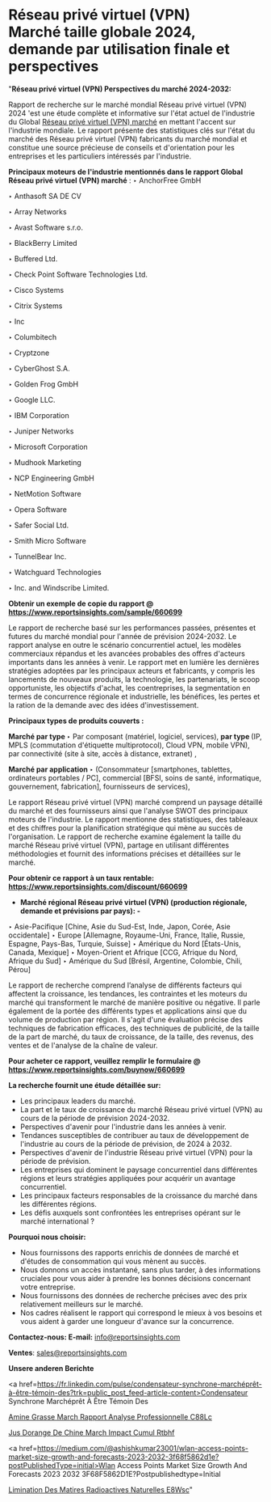 # Réseau privé virtuel (VPN) Marché taille globale 2024, demande par utilisation finale et perspectives

"<strong>Réseau privé virtuel (VPN) Perspectives du marché 2024-2032:</strong>

Rapport de recherche sur le marché mondial Réseau privé virtuel (VPN) 2024 'est une étude complète et informative sur l'état actuel de l'industrie du Global <a href=https://www.reportsinsights.com/sample/660699>Réseau privé virtuel (VPN) marché</a> en mettant l'accent sur l'industrie mondiale. Le rapport présente des statistiques clés sur l'état du marché des Réseau privé virtuel (VPN) fabricants du marché mondial et constitue une source précieuse de conseils et d'orientation pour les entreprises et les particuliers intéressés par l'industrie.

<strong>Principaux moteurs de l'industrie mentionnés dans le rapport Global Réseau privé virtuel (VPN) marché</strong> :
‣ AnchorFree GmbH

‣ Anthasoft SA DE CV

‣ Array Networks

‣ Avast Software s.r.o.

‣ BlackBerry Limited

‣ Buffered Ltd.

‣ Check Point Software Technologies Ltd.

‣ Cisco Systems

‣ Citrix Systems

‣ Inc

‣ Columbitech

‣ Cryptzone

‣ CyberGhost S.A.

‣ Golden Frog GmbH

‣ Google LLC.

‣ IBM Corporation

‣ Juniper Networks

‣ Microsoft Corporation

‣ Mudhook Marketing

‣ NCP Engineering GmbH

‣ NetMotion Software

‣ Opera Software

‣ Safer Social Ltd.

‣ Smith Micro Software

‣ TunnelBear Inc.

‣ Watchguard Technologies

‣ Inc. and Windscribe Limited.

<strong>Obtenir un exemple de copie du rapport @ <a href=https://www.reportsinsights.com/sample/660699>https://www.reportsinsights.com/sample/660699</a></strong>

Le rapport de recherche basé sur les performances passées, présentes et futures du marché mondial pour l'année de prévision 2024-2032. Le rapport analyse en outre le scénario concurrentiel actuel, les modèles commerciaux répandus et les avancées probables des offres d'acteurs importants dans les années à venir. Le rapport met en lumière les dernières stratégies adoptées par les principaux acteurs et fabricants, y compris les lancements de nouveaux produits, la technologie, les partenariats, le scoop opportuniste, les objectifs d'achat, les coentreprises, la segmentation en termes de concurrence régionale et industrielle, les bénéfices, les pertes et la ration de la demande avec des idées d'investissement.

<strong>Principaux types de produits couverts :</strong>

<strong>Marché par type </strong>
‣ Par composant (matériel, logiciel, services), <strong> par type </strong> (IP, MPLS (commutation d'étiquette multiprotocol), Cloud VPN, mobile VPN), par connectivité (site à site, accès à distance, extranet) ,

<strong>Marché par application </strong>
‣ (Consommateur [smartphones, tablettes, ordinateurs portables / PC], commercial [BFSI, soins de santé, informatique, gouvernement, fabrication], fournisseurs de services),

Le rapport Réseau privé virtuel (VPN) marché comprend un paysage détaillé du marché et des fournisseurs ainsi que l'analyse SWOT des principaux moteurs de l'industrie. Le rapport mentionne des statistiques, des tableaux et des chiffres pour la planification stratégique qui mène au succès de l'organisation. Le rapport de recherche examine également la taille du marché Réseau privé virtuel (VPN), partage en utilisant différentes méthodologies et fournit des informations précises et détaillées sur le marché.

<strong>Pour obtenir ce rapport à un taux rentable: <a href=https://www.reportsinsights.com/discount/660699>https://www.reportsinsights.com/discount/660699</a></strong>
<ul>
  <li><strong>Marché régional Réseau privé virtuel (VPN) (production régionale, demande et prévisions par pays): -</strong></li>
</ul>
‣ Asie-Pacifique [Chine, Asie du Sud-Est, Inde, Japon, Corée, Asie occidentale]
‣ Europe [Allemagne, Royaume-Uni, France, Italie, Russie, Espagne, Pays-Bas, Turquie, Suisse]
‣ Amérique du Nord [États-Unis, Canada, Mexique]
‣ Moyen-Orient et Afrique [CCG, Afrique du Nord, Afrique du Sud]
‣ Amérique du Sud [Brésil, Argentine, Colombie, Chili, Pérou]

Le rapport de recherche comprend l’analyse de différents facteurs qui affectent la croissance, les tendances, les contraintes et les moteurs du marché qui transforment le marché de manière positive ou négative. Il parle également de la portée des différents types et applications ainsi que du volume de production par région. Il s'agit d'une évaluation précise des techniques de fabrication efficaces, des techniques de publicité, de la taille de la part de marché, du taux de croissance, de la taille, des revenus, des ventes et de l'analyse de la chaîne de valeur.

<strong>Pour acheter ce rapport, veuillez remplir le formulaire @   <a href=https://www.reportsinsights.com/buynow/660699>https://www.reportsinsights.com/buynow/660699</a></strong>

<strong>La recherche fournit une étude détaillée sur:</strong>
<ul>
  <li>Les principaux leaders du marché.</li>
  <li>La part et le taux de croissance du marché Réseau privé virtuel (VPN) au cours de la période de prévision 2024-2032.</li>
  <li>Perspectives d'avenir pour l'industrie dans les années à venir.</li>
  <li>Tendances susceptibles de contribuer au taux de développement de l'industrie au cours de la période de prévision, de 2024 à 2032.</li>
  <li>Perspectives d'avenir de l'industrie Réseau privé virtuel (VPN) pour la période de prévision.</li>
  <li>Les entreprises qui dominent le paysage concurrentiel dans différentes régions et leurs stratégies appliquées pour acquérir un avantage concurrentiel.</li>
  <li>Les principaux facteurs responsables de la croissance du marché dans les différentes régions.</li>
  <li>Les défis auxquels sont confrontées les entreprises opérant sur le marché international ?</li>
</ul>
<strong>Pourquoi nous choisir:</strong>
<ul>
  <li>Nous fournissons des rapports enrichis de données de marché et d'études de consommation qui vous mènent au succès.</li>
  <li>Nous donnons un accès instantané, sans plus tarder, à des informations cruciales pour vous aider à prendre les bonnes décisions concernant votre entreprise.</li>
  <li>Nous fournissons des données de recherche précises avec des prix relativement meilleurs sur le marché.</li>
  <li>Nos cadres réalisent le rapport qui correspond le mieux à vos besoins et vous aident à garder une longueur d'avance sur la concurrence.</li>
</ul>
<strong>Contactez-nous:
</strong><strong>E-mail:</strong> <a href=mailto:info@reportsinsights.com>info@reportsinsights.com</a>

<strong>Ventes</strong>: <a href=mailto:sales@reportsinsights.com>sales@reportsinsights.com</a>

<strong>Unsere anderen Berichte</strong>

<a href=https://fr.linkedin.com/pulse/condensateur-synchrone-marchéprêt-à-être-témoin-des?trk=public_post_feed-article-content>Condensateur Synchrone Marchéprêt À Être Témoin Des</a>

<a href=https://www.linkedin.com/pulse/amine-grasse-march%C3%A9-rapport-analyse-professionnelle-c88lc/>Amine Grasse March Rapport Analyse Professionnelle C88Lc</a>

<a href=https://www.linkedin.com/pulse/jus-dorange-de-chine-march%C3%A9-impact-cumul%C3%A9-rtbhf/>Jus Dorange De Chine March Impact Cumul Rtbhf</a>

<a href=https://medium.com/@ashishkumar23001/wlan-access-points-market-size-growth-and-forecasts-2023-2032-3f68f5862d1e?postPublishedType=initial>Wlan Access Points Market Size Growth And Forecasts 2023 2032 3F68F5862D1E?Postpublishedtype=Initial</a>

<a href=https://www.linkedin.com/pulse/%C3%A9limination-des-mati%C3%A8res-radioactives-naturelles-e8wsc/>Limination Des Matires Radioactives Naturelles E8Wsc</a>"
